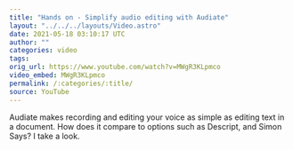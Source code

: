 ```yaml
---
title: "Hands on - Simplify audio editing with Audiate"
layout: "../../../layouts/Video.astro"
date: 2021-05-18 03:10:17 UTC
author: ""
categories: video
tags: 
orig_url: https://www.youtube.com/watch?v=MWgR3KLpmco
video_embed: MWgR3KLpmco
permalink: /:categories/:title/
source: YouTube
---
```

Audiate makes recording and editing your voice as simple as editing text in a document. How does it compare to options such as Descript, and Simon Says? I take a look.